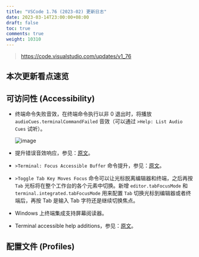 ```yaml
---
title: "VSCode 1.76 (2023-02) 更新日志"
date: 2023-03-14T23:00:00+08:00
draft: false
toc: true
comments: true
weight: 10310
---
```


> https://code.visualstudio.com/updates/v1_76

## 本次更新看点速览

## 可访问性 (Accessibility)

* 终端命令失败音效，在终端命令执行以非 0 退出时，将播放 `audioCues.terminalCommandFailed` 音效（可以通过 `>Help: List Audio Cues` 试听）。

    ![image](/image/vscode/list-audio-cues-dropdown.png)

* 提升错误音效响应，参见：[原文](https://code.visualstudio.com/updates/v1_76#_improved-error-audio-cue-responsiveness)。
* `>Terminal: Focus Accessible Buffer` 命令提升，参见：[原文](https://code.visualstudio.com/updates/v1_76#_terminal-accessible-buffer-improvements)。
* `>Toggle Tab Key Moves Focus` 命令可以让光标脱离编辑器和终端，之后再按 `Tab` 光标将在整个工作台的各个元素中切换。新增 `editor.tabFocusMode` 和 `terminal.integrated.tabFocusMode` 用来配置 `Tab` 切换光标到编辑器或者终端后，再按 Tab 是输入 Tab 字符还是继续切换焦点。
* Windows 上终端集成支持屏幕阅读器。
* Terminal accessible help additions，参见：[原文](https://code.visualstudio.com/updates/v1_76#_terminal-accessible-help-additions)。

## 配置文件 (Profiles)
